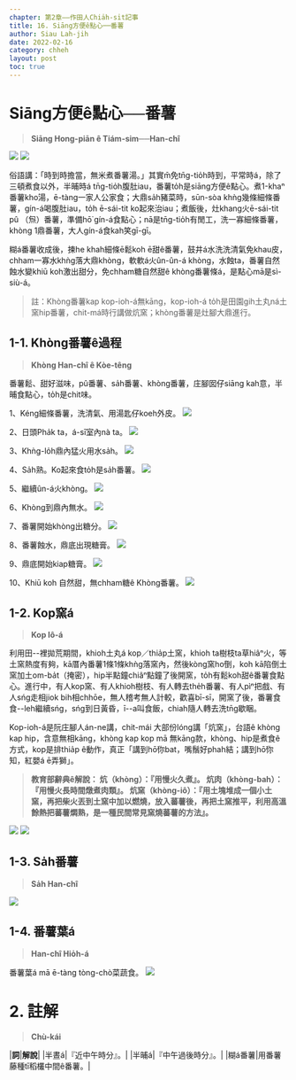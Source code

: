 ```yaml
---
chapter: 第2章——作田人Chia̍h-si̍t記事
title: 16. Siāng方便ê點心──番薯
author: Siau Lah-jih
date: 2022-02-16
category: chheh
layout: post
toc: true
---
```

# Siāng方便ê點心──番薯
> **Siāng Hong-piān ê Tiám-sim──Han-chî**

![](../too5/12/12-4-3番薯葉仔.jpg)
![](../too5/12/12-4-4.番薯.jpg)

俗語講：「時到時擔當，無米煮番薯湯。」其實m̄免tn̄g-tio̍h時到，平常時á，除了三頓煮食以外，半晡時á tn̄g-tio̍h腹肚iau，番薯to̍h是siāng方便ê點心。煮1-khaⁿ番薯kho͘湯，ē-tàng一家人公家食；大鼎sa̍h豬菜時，sūn-sòa khǹg幾條細條番薯，gín-á喝腹肚iau，to̍h ē-sái-tit ko͘起來治iau；煮飯後，灶khang火ē-sái-tit pû （炰）番薯，準備hō͘ gín-á食點心；nā是tn̄g-tio̍h有閒工，洗一寡細條番薯，khòng 1鼎番薯，大人gín-á食kah笑gī-gī。

糊á番薯收成後，揀he khah細條ē鬆koh ē甜ê番薯，鼓井á水洗洗清氣免khau皮，chham一寡水khǹg落大鼎khòng，軟軟á火ûn-ûn-á khòng，水蝕ta，番薯自然蝕水變khiū koh激出甜分，免chham糖自然甜ê khòng番薯條á，是點心mā是sì-siù-á。

 > 註：Khòng番薯kap kop-ioh-á無kāng，kop-ioh-á to̍h是田園gih土丸ná土窯hip番薯，chit-má時行講做炕窯；khòng番薯是灶腳大鼎進行。

## 1-1. Khòng番薯ê過程
>**Khòng Han-chî ê Kòe-têng**

番薯鬆、甜好滋味，pû番薯、sa̍h番薯、khòng番薯，庄腳囡仔siāng kah意，半晡食點心，to̍h是chit味。

1、Kéng細條番薯，洗清氣、用湯匙仔koeh外皮。
![](../too5/12/12-4-6.焢蕃薯1.jpg)

2、日頭Pha̍k ta，á-sī室內nà ta。
![](../too5/12/12-4-7.焢蕃薯2.jpg)

3、Khǹg-lo̍h鼎內猛火用水sa̍h。
![](../too5/12/12-4-8.焢蕃薯3.jpg)

4、Sa̍h熟。Ko͘起來食to̍h是sa̍h番薯。
![](../too5/12/12-4-9.焢蕃薯4.jpg)

5、繼續ûn-á火khòng。
![](../too5/12/12-4-10.焢蕃薯5.jpg)

6、Khòng到鼎內無水。
![](../too5/12/12-4-11.焢蕃薯6.jpg)

7、番薯開始khòng出糖分。
![](../too5/12/12-4-12.焢蕃薯7.jpg)

8、番薯蝕水，鼎底出現糖膏。
![](../too5/12/12-4-13.焢蕃薯8.jpg)

9、鼎底開始kiap糖膏。
![](../too5/12/12-4-14.焢蕃薯9.jpg)

10、Khiū koh 自然甜，無chham糖ê Khòng番薯。
![](../too5/12/12-4-15.焢蕃薯10.jpg)

## 1-2. Kop窯á
>**Kop Iô-á**

利用田--裡拋荒期間，khioh土丸á kop／thia̍p土窯，khioh ta樹枝ta草hiâⁿ火，等土窯熱度有夠，kā厝內番薯1條1條khǹg落窯內，然後kòng窯ho͘倒，koh kā陷倒土窯加土om-ba̍t（掩密），hip半點鐘chiâⁿ點鐘了後開窯，to̍h有鬆koh甜ê番薯食點心。進行中，有人kop窯、有人khioh樹枝、有人轉去the̍h番薯、有人pìⁿ把戲、有人sńg走相jiok bih相chhōe，無人稽考無人計較，歡喜bī-sī，開窯了後，番薯食食--leh繼續sńg，sńg到日黃昏，ī--a叫食飯，chiah隨人轉去洗tn̄g歇睏。

Kop-ioh-á是阮庄腳人án-ne講，chit-mái 大部份lóng講「炕窯」，台語ê khòng kap hip，含意無相kāng，khòng kap kop mā 無kāng款，khòng、hip是煮食ê方式，kop是排thia̍p ê動作，真正「講到hō͘你bat，嘴鬚好phah結；講到hō͘你知，紅嬰á ē弄獅」。

> **教育部辭典ê解說：
炕（khòng）：『用慢火久煮』。
炕肉（khòng-bah）：『用慢火長時間燉煮肉類』。
炕窯（khòng-iô）：『用土塊堆成一個小土窯，再把柴火丟到土窯中加以燃燒，放入蕃薯後，再把土窯推平，利用高溫餘熱把蕃薯燜熟，是一種民間常見窯燒蕃薯的方法』。**

![](../too5/12/12-4-1.焢窯.jpg)
![](../too5/12/12-4-2.焢窯.jpg)



## 1-3. Sa̍h番薯
>**Sa̍h Han-chî**

![](../too5/12/12-4-5.煠番薯.jpg)

## 1-4. 番薯葉á
>**Han-chî Hio̍h-á**

番薯葉á mā ē-tàng tòng-chò菜蔬食。
![](../too5/12/12-4-3番薯葉仔.jpg)

# 2. 註解
> **Chù-kái**

|**詞**|**解說**|
|半晝á|『近中午時分』。|
|半晡á|『中午過後時分』。|
|糊á番薯|用番薯藤種tī稻欉中間ê番薯。|
